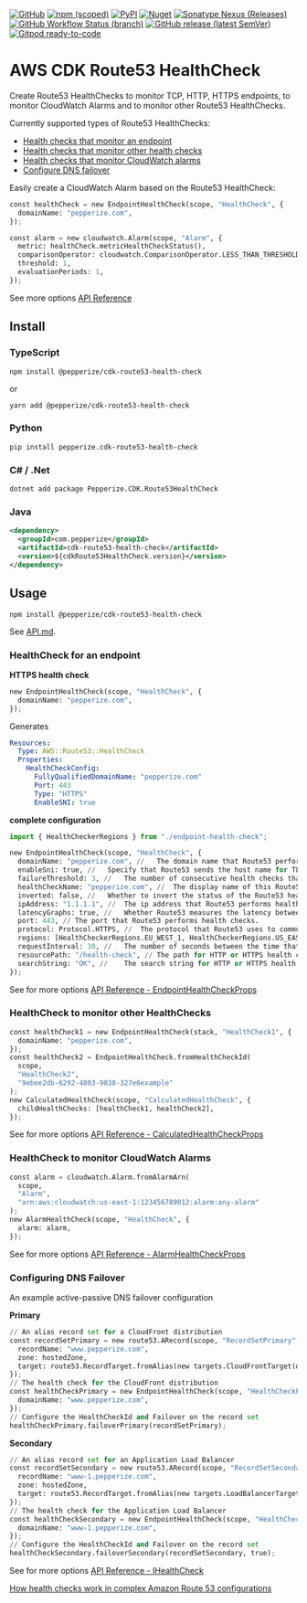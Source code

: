 [![GitHub](https://img.shields.io/github/license/pepperize/cdk-route53-health-check?style=flat-square)](https://github.com/pepperize/cdk-route53-health-check/blob/main/LICENSE)
[![npm (scoped)](https://img.shields.io/npm/v/@pepperize/cdk-route53-health-check?style=flat-square)](https://www.npmjs.com/package/@pepperize/cdk-route53-health-check)
[![PyPI](https://img.shields.io/pypi/v/pepperize.cdk-route53-health-check?style=flat-square)](https://pypi.org/project/pepperize.cdk-route53-health-check/)
[![Nuget](https://img.shields.io/nuget/v/Pepperize.CDK.Route53HealthCheck?style=flat-square)](https://www.nuget.org/packages/Pepperize.CDK.Route53HealthCheck/)
[![Sonatype Nexus (Releases)](https://img.shields.io/nexus/r/com.pepperize/cdk-route53-health-check?server=https%3A%2F%2Fs01.oss.sonatype.org%2F&style=flat-square)](https://s01.oss.sonatype.org/content/repositories/releases/com/pepperize/cdk-route53-health-check/)
[![GitHub Workflow Status (branch)](https://img.shields.io/github/workflow/status/pepperize/cdk-route53-health-check/release/main?label=release&style=flat-square)](https://github.com/pepperize/cdk-route53-health-check/actions/workflows/release.yml)
[![GitHub release (latest SemVer)](https://img.shields.io/github/v/release/pepperize/cdk-route53-health-check?sort=semver&style=flat-square)](https://github.com/pepperize/cdk-route53-health-check/releases)
[![Gitpod ready-to-code](https://img.shields.io/badge/Gitpod-ready--to--code-blue?logo=gitpod&style=flat-square)](https://gitpod.io/#https://github.com/pepperize/cdk-route53-health-check)

# AWS CDK Route53 HealthCheck

Create Route53 HealthChecks to monitor TCP, HTTP, HTTPS endpoints, to monitor CloudWatch Alarms and to monitor other Route53 HealthChecks.

Currently supported types of Route53 HealthChecks:

* [Health checks that monitor an endpoint](https://github.com/pepperize/cdk-route53-health-check#healthcheck-for-an-endpoint)
* [Health checks that monitor other health checks](https://github.com/pepperize/cdk-route53-health-check#healthcheck-to-monitor-cloudwatch-alarms)
* [Health checks that monitor CloudWatch alarms](https://github.com/pepperize/cdk-route53-health-check#healthcheck-to-monitor-other-healthchecks)
* [Configure DNS failover](https://github.com/pepperize/cdk-route53-health-check#configuring-dns-failover)

Easily create a CloudWatch Alarm based on the Route53 HealthCheck:

```python
const healthCheck = new EndpointHealthCheck(scope, "HealthCheck", {
  domainName: "pepperize.com",
});

const alarm = new cloudwatch.Alarm(scope, "Alarm", {
  metric: healthCheck.metricHealthCheckStatus(),
  comparisonOperator: cloudwatch.ComparisonOperator.LESS_THAN_THRESHOLD,
  threshold: 1,
  evaluationPeriods: 1,
});
```

See more options [API Reference](https://github.com/pepperize/cdk-route53-health-check/blob/main/API.md#@pepperize/cdk-route53-health-check.EndpointHealthCheckProps)

## Install

### TypeScript

```shell
npm install @pepperize/cdk-route53-health-check
```

or

```shell
yarn add @pepperize/cdk-route53-health-check
```

### Python

```shell
pip install pepperize.cdk-route53-health-check
```

### C# / .Net

```
dotnet add package Pepperize.CDK.Route53HealthCheck
```

### Java

```xml
<dependency>
  <groupId>com.pepperize</groupId>
  <artifactId>cdk-route53-health-check</artifactId>
  <version>${cdkRoute53HealthCheck.version}</version>
</dependency>
```

## Usage

```shell
npm install @pepperize/cdk-route53-health-check
```

See [API.md](https://github.com/pepperize/cdk-route53-health-check/blob/main/API.md).

### HealthCheck for an endpoint

**HTTPS health check**

```python
new EndpointHealthCheck(scope, "HealthCheck", {
  domainName: "pepperize.com",
});
```

Generates

```yaml
Resources:
  Type: AWS::Route53::HealthCheck
  Properties:
    HealthCheckConfig:
      FullyQualifiedDomainName: "pepperize.com"
      Port: 443
      Type: "HTTPS"
      EnableSNI: true
```

**complete configuration**

```python
import { HealthCheckerRegions } from "./endpoint-health-check";

new EndpointHealthCheck(scope, "HealthCheck", {
  domainName: "pepperize.com", //	The domain name that Route53 performs health checks on. Route53 resolves the IP address and performs the lookup.
  enableSni: true, //	Specify that Route53 sends the host name for TLS negotiation.
  failureThreshold: 3, //	The number of consecutive health checks that an endpoint must pass or fail for Route53 to change the current status of the endpoint between healthy and unhealthy.
  healthCheckName: "pepperize.com", //	The display name of this Route53 HealthCheck.
  inverted: false, //	Whether to invert the status of the Route53 health check status.
  ipAddress: "1.1.1.1", //	The ip address that Route53 performs health checks on. Optionally a domain name may be given.
  latencyGraphs: true, //	Whether Route53 measures the latency between health checkers in multiple AWS regions and your endpoint, and displays a CloudWatch latency graphs in the Route53 console.
  port: 443, //	The port that Route53 performs health checks.
  protocol: Protocol.HTTPS, //	The protocol that Route53 uses to communicate with the endpoint.
  regions: [HealthCheckerRegions.EU_WEST_1, HealthCheckerRegions.US_EAST_1, HealthCheckerRegions.US_WEST_1], //	The list of regions from which Route53 health checkers check the endpoint.
  requestInterval: 30, //	The number of seconds between the time that Route53 gets a response from your endpoint and the time that it sends the next health check request.
  resourcePath: "/health-check", //	The path for HTTP or HTTPS health checks.
  searchString: "OK", //	The search string for HTTP or HTTPS health checks.
});
```

See for more options [API Reference - EndpointHealthCheckProps](https://github.com/pepperize/cdk-route53-health-check/blob/main/API.md#endpointhealthcheckprops-)

### HealthCheck to monitor other HealthChecks

```python
const healthCheck1 = new EndpointHealthCheck(stack, "HealthCheck1", {
  domainName: "pepperize.com",
});
const healthCheck2 = EndpointHealthCheck.fromHealthCheckId(
  scope,
  "HealthCheck2",
  "9ebee2db-6292-4803-9838-327e6example"
);
new CalculatedHealthCheck(scope, "CalculatedHealthCheck", {
  childHealthChecks: [healthCheck1, healthCheck2],
});
```

See for more options [API Reference - CalculatedHealthCheckProps](https://github.com/pepperize/cdk-route53-health-check/blob/main/API.md#calculatedhealthcheckprops-)

### HealthCheck to monitor CloudWatch Alarms

```python
const alarm = cloudwatch.Alarm.fromAlarmArn(
  scope,
  "Alarm",
  "arn:aws:cloudwatch:us-east-1:123456789012:alarm:any-alarm"
);
new AlarmHealthCheck(scope, "HealthCheck", {
  alarm: alarm,
});
```

See for more options [API Reference - AlarmHealthCheckProps](https://github.com/pepperize/cdk-route53-health-check/blob/main/API.md#alarmhealthcheckprops-)

### Configuring DNS Failover

An example active-passive DNS failover configuration

**Primary**

```python
// An alias record set for a CloudFront distribution
const recordSetPrimary = new route53.ARecord(scope, "RecordSetPrimary", {
  recordName: "www.pepperize.com",
  zone: hostedZone,
  target: route53.RecordTarget.fromAlias(new targets.CloudFrontTarget(distribution)),
});
// The health check for the CloudFront distribution
const healthCheckPrimary = new EndpointHealthCheck(scope, "HealthCheckPrimary", {
  domainName: "www.pepperize.com",
});
// Configure the HealthCheckId and Failover on the record set
healthCheckPrimary.failoverPrimary(recordSetPrimary);
```

**Secondary**

```python
// An alias record set for an Application Load Balancer
const recordSetSecondary = new route53.ARecord(scope, "RecordSetSecondary", {
  recordName: "www-1.pepperize.com",
  zone: hostedZone,
  target: route53.RecordTarget.fromAlias(new targets.LoadBalancerTarget(alb)),
});
// The health check for the Application Load Balancer
const healthCheckSecondary = new EndpointHealthCheck(scope, "HealthCheckSecondary", {
  domainName: "www-1.pepperize.com",
});
// Configure the HealthCheckId and Failover on the record set
healthCheckSecondary.failoverSecondary(recordSetSecondary, true);
```

See for more options [API Reference - IHealthCheck](https://github.com/pepperize/cdk-route53-health-check/blob/main/API.md#ihealthcheck-)

[How health checks work in complex Amazon Route 53 configurations](https://docs.aws.amazon.com/Route53/latest/DeveloperGuide/dns-failover-complex-configs.html)
